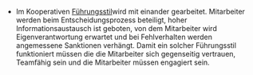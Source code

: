 - Im Kooperativen [Führungsstil]([[Führungsstile]])wird mit einander gearbeitet. Mitarbeiter werden beim Entscheidungsprozess beteiligt, hoher Informationsaustausch ist geboten, von dem Mitarbeiter wird Eigenverantwortung erwartet und bei Fehlverhalten werden angemessene Sanktionen verhängt.
  Damit ein solcher Führungsstil funktioniert müssen die die Mitarbeiter sich gegenseitig vertrauen, Teamfähig sein und die Mitarbeiter müssen engagiert sein.